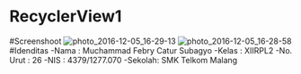 # RecyclerView1
#Screenshoot
![photo_2016-12-05_16-29-13](https://cloud.githubusercontent.com/assets/22725686/20879860/319e8860-bb08-11e6-9b88-c90625a43357.jpg)
![photo_2016-12-05_16-28-58](https://cloud.githubusercontent.com/assets/22725686/20879861/31c73184-bb08-11e6-9e5a-842200f5f762.jpg)
#Idenditas
-Nama : Muchammad Febry Catur Subagyo
-Kelas : XIIRPL2
-No. Urut : 26
-NIS : 4379/1277.070
-Sekolah: SMK Telkom Malang
